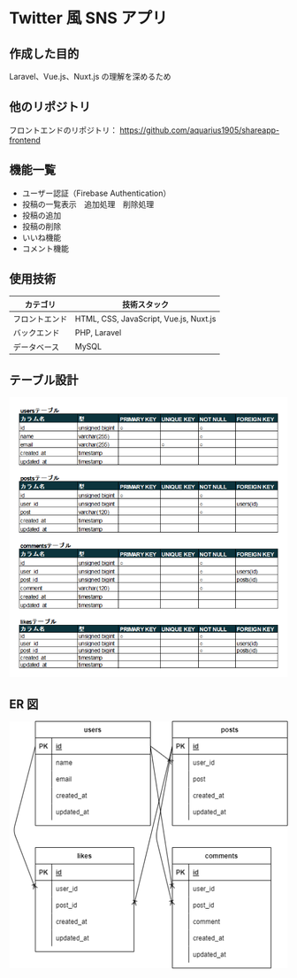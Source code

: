 # Twitter 風 SNS アプリ

## 作成した目的

Laravel、Vue.js、Nuxt.js の理解を深めるため

## 他のリポジトリ

フロントエンドのリポジトリ：
https://github.com/aquarius1905/shareapp-frontend

## 機能一覧

-   ユーザー認証（Firebase Authentication）
-   投稿の一覧表示　追加処理　削除処理
-   投稿の追加
-   投稿の削除
-   いいね機能
-   コメント機能

## 使用技術

| カテゴリ       | 技術スタック                           |
| -------------- | -------------------------------------- |
| フロントエンド | HTML, CSS, JavaScript, Vue.js, Nuxt.js |
| バックエンド   | PHP, Laravel                           |
| データベース   | MySQL                                  |

## テーブル設計

![tbl-image](/public/images/table.png)

## ER 図

![erd-image](/public/images/erd.png)
